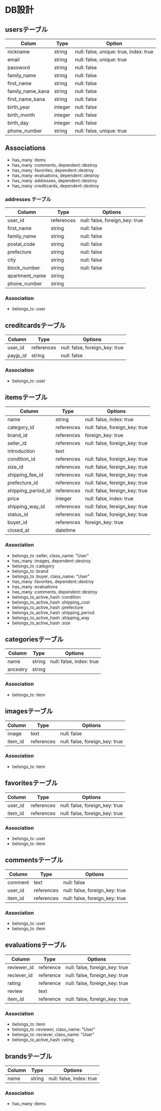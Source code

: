 # DB設計

## usersテーブル
|Colum|Type|Option|
|-------|----|-------|
|nickname|string|null: false, unique: true, index: true|
|email|string|null: false, unique: true|
|password|string|null: false|
|family_name|string|null: false|
|first_name|string|null: false|
|family_name_kana|string|null: false|
|first_name_kana|string|null: false|
|birth_year|integer|null: false|
|birth_month|integer|null: false|
|birth_day|integer|null: false|
|phone_number|string|null: false, unique: true|

## Associations
- has_many :items
- has_many :comments, dependent::destroy
- has_many :favorites, dependent::destroy
- has_many :evaluations, dependent::destroy
- has_many :addresses, dependent::destroy
- has_many :creditcards, dependent::destroy


### addresses テーブル
|Column|Type|Options|
|------|----|-------|
|user_id|references|null: false, foreign_key: true|
|first_name|string|null: false|
|family_name|string|null: false|
|postal_code|string|null: false|
|prefecture|string|null: false|
|city|string|null: false|
|block_number|string|null: false|
|apartment_name|string||
|phone_number|string||

### Association
- belongs_to :user

## creditcardsテーブル
|Column|Type|Options|
|------|----|-------|
|user_id|references|null: false, foreign_key: true|
|payjp_id|string|null: false|

### Association
- belongs_to :user

## itemsテーブル
|Column|Type|Options|
|------|----|-------|
|name|string|null: false, index: true|
|category_id|references|null: false, foreign_key: true|
|brand_id|references|foreign_key: true|
|seller_id|references|null: false, foreign_key: true|
|introduction|text||
|condition_id|references|null: false, foreign_key: true|
|size_id|references|null: false, fereign_key: true|
|shipping_fee_id|references|null: false, fereign_key: true|
|prefecture_id|references|null: false, fereign_key: true|
|shipping_period_id|references|null: false, fereign_key: true|
|price|integer|null: false, index: true|
|shipping_way_id|references|null: false, fereign_key: true|
|status_id|references|null: false, foreign_key: true|
|buyer_id|references|foreign_key: true|
|closed_at|datetime||

### Association
- belongs_to :seller, class_name: "User"
- has_many :images, dependent::destroy
- belongs_to :category
- belongs_to :brand
- belongs_to :buyer, class_name: "User"
- has_many :favorites, dependent::destroy
- has_many :evaluations
- has_many :comments, dependent::destroy
- belongs_to_active_hash :condition
- belongs_to_active_hash :shipping_cost
- belongs_to_active_hash :prefecture
- belongs_to_active_hash :shipping_period
- belongs_to_active_hash :shipping_way
- belongs_to_active_hash :size

## categoriesテーブル
|Column|Type|Options|
|------|----|-------|
|name|string|null: false, index: true|
|ancestry|string||

### Association
- belongs_to :item

## imagesテーブル
|Column|Type|Options|
|------|----|-------|
|image|text|null: false|
|item_id|references|null: false, foreign_key: true|

### Association
- belongs_to :item

## favoritesテーブル
|Column|Type|Options|
|------|----|-------|
|user_id|references|null: false, foreign_key: true|
|item_id|references|null: false, foreign_key: true|

### Association
- belongs_to :user
- belongs_to :item

## commentsテーブル
|Column|Type|Options|
|------|----|-------|
|comment|text|null: false|
|user_id|references|null: false, foreign_key: true|
|item_id|references|null: false, foreign_key: true|

### Association
- belongs_to :user
- belongs_to :item

## evaluationsテーブル
|Column|Type|Options|
|------|----|-------|
|reviewer_id|reference|null: false, foreign_key: true|
|reciever_id|reference|null: false, foreign_key: true|
|rating|reference|null: false, foreign_key: true|
|review|text||
|item_id|reference|null: false, foreign_key: true|

### Association
- belongs_to :item
- belongs_to :reviewer, class_name: "User"
- belongs_to :reciever, class_name: "User"
- belongs_to_active_hash :rating

## brandsテーブル
|Column|Type|Options|
|------|----|-------|
|name|string|null: false, index: true|

### Association
- has_many :items



